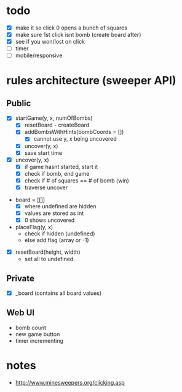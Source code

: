 # todo
 - [x] make it so click 0 opens a bunch of squares
 - [x] make sure 1st click isnt bomb (create board after)
 - [x] see if you won/lost on click
 - [ ] timer
 - [ ] mobile/responsive

# rules architecture (sweeper API)
## Public
 - [x] startGame(y, x, numOfBombs)
   - [x] resetBoard - createBoard
   - [x] addBombsWithHints(bombCoords = [])
     - [x] cannot use y, x being uncovered
   - [x] uncover(y, x)
   - [x] save start time
 - [x] uncover(y, x)
   - [x] if game hasnt started, start it
   - [x] check if bomb, end game
   - [x] check if # of squares == # of bomb (win)
   - [x] traverse uncover
 - board = [[]]
   - [x] where undefined are hidden
   - [x] values are stored as int
   - [x] 0 shows uncovered
 - placeFlag(y, x)
   - check if hidden (undefined)
   - else add flag (array or -1)
 - [x] resetBoard(height, width)
   - set all to undefined
## Private
 - [x] _board (contains all board values)
## Web UI
 - bomb count
 - new game button
 - timer incrementing

# notes
 - http://www.minesweepers.org/clicking.asp

